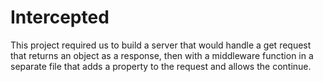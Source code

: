 Intercepted
====================

This project required us to build a server that would handle a get request that returns an object as a response, then with a middleware function in a separate file that adds a property to the request and allows the continue.